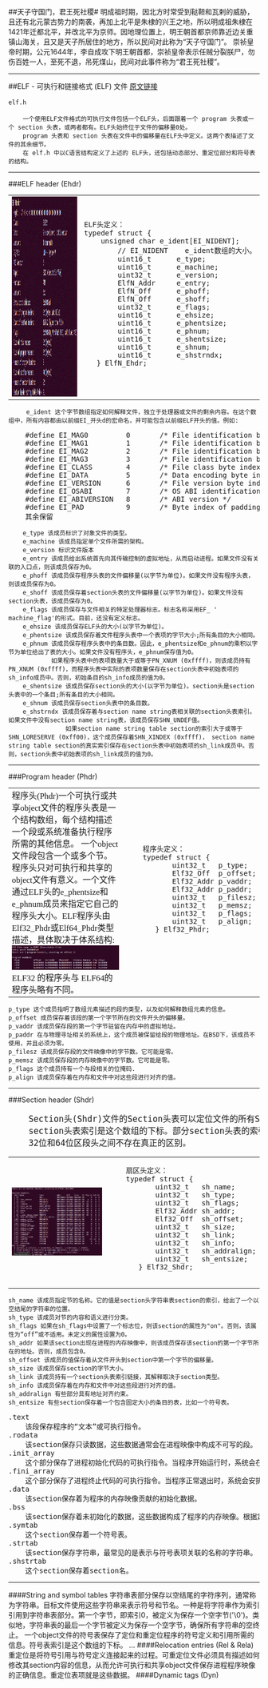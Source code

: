 #\#天子守国门，君王死社稷#
		明成祖时期，因北方时常受到鞑靼和瓦剌的威胁，且还有北元蒙古势力的南袭，再加上北平是朱棣的兴王之地，所以明成祖朱棣在1421年迁都北平，并改北平为京师。因地理位置上，明王朝首都京师靠近边关重镇山海关，且又是天子所居住的地方，所以民间对此称为“天子守国门”。
		崇祯皇帝时期，公元1644年，李自成攻下明王朝首都，崇祯皇帝表示任贼分裂朕尸，勿伤百姓一人，至死不退，吊死煤山，民间对此事件称为“君王死社稷”。
___
##ELF - 可执行和链接格式 (ELF) 文件
[原文链接](https://man7.org/linux/man-pages/man5/elf.5.html)

	elf.h

		一个使用ELF文件格式的可执行文件包括一个ELF头，后面跟着一个 program 头表或一个 section 头表，或两者都有。ELF头始终位于文件的偏移量0处。
		program 头表和 section 头表在文件中的偏移量在ELF头中定义。这两个表描述了文件的其余细节。
		在 elf.h 中以C语言结构定义了上述的 ELF头，还包括动态部分、重定位部分和符号表的结构。
___
###ELF header (Ehdr)
<html>
	<table style="margin-left: auto; margin-right: auto;">
			<td>
				<img src="./ELF-header.gif" height="400" width="400" />
			</td>
			<td>
				<pre>
ELF头定义：
typedef struct {
	unsigned char e_ident[EI_NIDENT];
		// EI_NIDENT 	e_ident数组的大小。
		uint16_t      e_type;
		uint16_t      e_machine;
		uint32_t      e_version;
		ElfN_Addr     e_entry;
		ElfN_Off      e_phoff;
		ElfN_Off      e_shoff;
		uint32_t      e_flags;
		uint16_t      e_ehsize;
		uint16_t      e_phentsize;
		uint16_t      e_phnum;
		uint16_t      e_shentsize;
		uint16_t      e_shnum;
		uint16_t      e_shstrndx;
   } ElfN_Ehdr;
            	</pre>
			</td>
    </table>
</html>

		 e_ident 这个字节数组指定如何解释文件，独立于处理器或文件的剩余内容。在这个数组中，所有内容都由以前缀EI_开头d的宏命名，并可能包含以前缀ELF开头的值。例如:
<pre>
	#define EI_MAG0			0		/* File identification byte 0 index */
	#define EI_MAG1			1		/* File identification byte 1 index */
	#define EI_MAG2			2		/* File identification byte 2 index */
	#define EI_MAG3			3		/* File identification byte 3 index */
	#define EI_CLASS		4		/* File class byte index */
	#define EI_DATA			5		/* Data encoding byte index */
	#define EI_VERSION		6		/* File version byte index */
	#define EI_OSABI		7		/* OS ABI identification */
	#define EI_ABIVERSION	8		/* ABI version */
	#define EI_PAD			9		/* Byte index of padding bytes */
	其余保留
</pre>

		e_type 该成员标识了对象文件的类型。
		e_machine 该成员指定单个文件所需的架构。
		e_version 标识文件版本
		e_entry 该成员给出系统首先向其传输控制的虚拟地址，从而启动进程。如果文件没有关联的入口点，则该成员保存为0。
		e_phoff 该成员保存程序头表的文件偏移量(以字节为单位)。如果文件没有程序头表，则该成员保存为0。
		e_shoff 该成员保存着section头表的文件偏移量(以字节为单位)。如果文件没有section头表，该成员保存为0。
		e_flags 该成员保存与文件相关的特定处理器标志。标志名称采用EF_ ' machine_flag'的形式。目前，还没有定义标志。
		e_ehsize 该成员保存ELF头的大小(以字节为单位)。
		e_phentsize 该成员保存着文件程序头表中一个表项的字节大小;所有条目的大小相同。
		e_phnum 该成员保存程序头表中的条目数。因此，e_phentsize和e_phnum的乘积以字节为单位给出了表的大小。如果文件没有程序头，e_phnum保存值为0。
				如果程序头表中的表项数量大于或等于PN_XNUM (0xffff)，则该成员持有PN_XNUM (0xffff)，而程序头表中实际的表项数量保存在section头表中初始表项的sh_info成员中。否则，初始条目的sh_info成员的值为0。
		e_shentsize 该成员保存section头的大小(以字节为单位)。section头是section头表中的一个条目;所有条目的大小相同。
		e_shnum 该成员保存section头表中的条目数。
		e_shstrndx 该成员保存着与section name string表相关联的section头表索引。如果文件中没有section name string表，该成员保存SHN_UNDEF值。
					如果section name string table section的索引大于或等于SHN_LORESERVE (0xff00)，这个成员保存着SHN_XINDEX (0xffff)， section name string table section的真实索引保存在section头表中初始表项的sh_link成员中。否则，section头表中初始表项的sh_link成员的值为0。
___
###Program header (Phdr)

<table style="margin-left: auto; margin-right: auto;">
	<td> <big> <font face="楷书">
			程序头(Phdr)一个可执行或共享object文件的程序头表是一个结构数组，每个结构描述一个段或系统准备执行程序所需的其他信息。
			一个object文件段包含一个或多个节。程序头只对可执行和共享的object文件有意义。一个文件通过ELF头的e_phentsize和e_phnum成员来指定它自己的程序头大小。ELF程序头由Elf32_Phdr或Elf64_Phdr类型描述，具体取决于体系结构:
</font></big>
		<img src="./Program-Headers.gif" height="" width="" />
		<big><font face="楷书">ELF32 的程序头与 ELF64的 程序头略有不同。</font></big>
	</td>
	<td>
		<pre>
	程序头定义：
	typedef struct {
		   uint32_t   p_type;
		   Elf32_Off  p_offset;
		   Elf32_Addr p_vaddr;
		   Elf32_Addr p_paddr;
		   uint32_t   p_filesz;
		   uint32_t   p_memsz;
		   uint32_t   p_flags;
		   uint32_t   p_align;
	   } Elf32_Phdr;
		</pre>
	</td>
</table>

	p_type 这个成员指明了数组元素描述的段的类型，以及如何解释数组元素的信息。
	p_offset 成员保存着该段的第一个字节所在的文件开头的偏移量。
	p_vaddr 该成员保存段的第一个字节驻留在内存中的虚拟地址。
	p_paddr 在与物理寻址相关的系统上，这个成员被保留给段的物理地址。在BSD下，该成员不使用，并且必须为零。
	p_filesz 该成员保存段的文件映像中的字节数。它可能是零。
	p_memsz 该成员保存段的内存映像中的字节数。它可能是零。
	p_flags 这个成员持有一个与段相关的位掩码.
	p_align 该成员保存着在内存和文件中对这些段进行对齐的值。
___
###Section header (Shdr)

<table style="margin-left: auto; margin-right: auto;">
<big> <font face="楷书"><pre>
	Section头(Shdr)文件的Section头表可以定位文件的所有Section。section头表是一个Elf32_Shdr或Elf64_Shdr结构的数组。ELF头的e_shoff成员给出了从文件开始到section头表的字节偏移量。E_shnum保存section头表中包含的条目数。E_shentsize保存每个表项的字节大小。
	section头表索引是这个数组的下标。部分section头表的索引是保留的:初始表项以及SHN_LORESERVE和SHN_HIRESERVE之间的索引。初始项用于ELF扩展名e_phnum, e_shnum和e_shstrndx;在其他情况下，初始条目中的每个字段都被设为零。
	32位和64位区段头之间不存在真正的区别。
</pre></font></big>
	<td>
		<img src="./Section-Headers.gif" height="" width="" />
	</td>
	<td>
		<pre>
	扇区头定义：
	typedef struct {
		   uint32_t   sh_name;
		   uint32_t   sh_type;
		   uint32_t   sh_flags;
		   Elf32_Addr sh_addr;
		   Elf32_Off  sh_offset;
		   uint32_t   sh_size;
		   uint32_t   sh_link;
		   uint32_t   sh_info;
		   uint32_t   sh_addralign;
		   uint32_t   sh_entsize;
	   } Elf32_Shdr;
		</pre>
	</td>
</table>

	sh_name 该成员指定节的名称。它的值是section头字符串表section的索引，给出了一个以空结尾的字符串的位置。
	sh_type 该成员对节的内容和语义进行分类。
	sh_flags 如果在sh_flags中设置了一个标志位，则该section的属性为"on"。否则，该属性为“off”或不适用。未定义的属性设置为0。
	sh_addr 如果该section出现在进程的内存映像中，则该成员保存该section的第一个字节所在的地址。否则，成员包含0。
	sh_offset 该成员的值保存着从文件开头到section中第一个字节的偏移量。
	sh_size 该成员保存section的字节大小。
	sh_link 该成员持有一个section头表索引链接，其解释取决于section类型。
	sh_info 该成员保存着在内存和文件中对这些段进行对齐的值。
	sh_addralign 有些部分具有地址对齐约束。
	sh_entsize 有些section保存着一个包含固定大小的条目的表，比如一个符号表。
<pre>.text
	该段保存程序的“文本”或可执行指令。
.rodata
	该section保存只读数据，这些数据通常会在进程映像中构成不可写的段。
.init_array
	这个部分保存了进程初始化代码的可执行指令。当程序开始运行时，系统会在调用主程序入口点之前安排执行本节中的代码。
.fini_array
	这个部分保存了进程终止代码的可执行指令。当程序正常退出时，系统会安排执行本节中的代码。
.data
	该section保存着为程序的内存映像贡献的初始化数据。
.bss
	该section保存着未初始化的数据，这些数据构成了程序的内存映像。根据定义，当程序开始运行时，系统用零初始化数据。
.symtab
	这个section保存着一个符号表。
.strtab
	该section保存字符串，最常见的是表示与符号表项关联的名称的字符串。
.shstrtab
	这个section保存着section名。</pre>
___
####String and symbol tables
	字符串表部分保存以空结尾的字符序列，通常称为字符串。目标文件使用这些字符串来表示符号和节名。一种是将字符串作为索引引用到字符串表部分。第一个字节，即索引0，被定义为保存一个空字节('\0')。类似地，字符串表的最后一个字节被定义为保存一个空字节，确保所有字符串的空终止。
	一个object文件的符号表保存了定位和重定位程序的符号定义和引用所需的信息。符号表索引是这个数组的下标。
	...
####Relocation entries (Rel & Rela)
	重定位是将符号引用与符号定义连接起来的过程。可重定位文件必须具有描述如何修改其section内容的信息，从而允许可执行和共享object文件保存进程程序映像的正确信息。重定位表项就是这些数据。
####Dynamic tags (Dyn)


